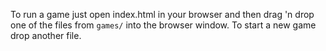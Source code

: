 To run a game just open index.html in your browser and then drag 'n drop one of the files from `games/` into the browser window. To start a new game drop another file.
